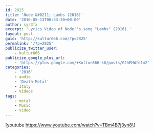 ```yaml
---
id: 2825
title: 'Node &#8211; Lambs (2016)'
date: '2016-05-13T00:33:30+00:00'
author: syr3fx
excerpt: 'Lyrics Video of Node''s song "Lambs" (2016).'
layout: post
guid: 'http://kultur666.com/?p=2825'
permalink: '/?p=2825'
publicize_twitter_user:
    - kultur666
publicize_google_plus_url:
    - 'https://plus.google.com/+Kultur666-k6/posts/G2hEHWfo1m2'
categories:
    - '2016'
    - audio
    - 'Death Metal'
    - Italy
    - Videos
tags:
    - metal
    - Music
    - video
---
```


\[youtube https://www.youtube.com/watch?v=TBm4B7j3yn8\]